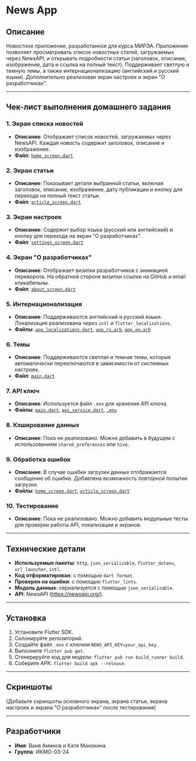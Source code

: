 # News App

## Описание
Новостное приложение, разработанное для курса МИРЭА. Приложение позволяет просматривать список новостных статей, загружаемых через NewsAPI, и открывать подробности статьи (заголовок, описание, изображение, дата и ссылка на полный текст). Поддерживает светлую и темную темы, а также интернационализацию (английский и русский языки). Дополнительно реализован экран настроек и экран "О разработчиках".

---

## Чек-лист выполнения домашнего задания

### 1. Экран списка новостей
- **Описание**: Отображает список новостей, загружаемых через NewsAPI. Каждая новость содержит заголовок, описание и изображение.
- **Файл**: [`home_screen.dart`](lib/screens/home_screen.dart)

### 2. Экран статьи
- **Описание**: Показывает детали выбранной статьи, включая заголовок, описание, изображение, дату публикации и кнопку для перехода на полный текст статьи.
- **Файл**: [`article_screen.dart`](lib/screens/article_screen.dart)

### 3. Экран настроек
- **Описание**: Содержит выбор языка (русский или английский) и кнопку для перехода на экран "О разработчиках".
- **Файл**: [`settings_screen.dart`](lib/screens/settings_screen.dart)

### 4. Экран "О разработчиках"
- **Описание**: Отображает визитки разработчиков с анимацией переворота. На обратной стороне визитки ссылки на GitHub и email кликабельны.
- **Файл**: [`about_screen.dart`](lib/screens/about_screen.dart)

### 5. Интернационализация
- **Описание**: Поддерживаются английский и русский языки. Локализация реализована через `intl` и `flutter_localizations`.
- **Файлы**: [`app_localizations.dart`](lib/l10n/app_localizations.dart), [`app_ru.arb`](lib/l10n/app_ru.arb), [`app_en.arb`](lib/l10n/app_en.arb)

### 6. Темы
- **Описание**: Поддерживаются светлая и темная темы, которые автоматически переключаются в зависимости от системных настроек.
- **Файл**: [`main.dart`](lib/main.dart)

### 7. API ключ
- **Описание**: Используется файл `.env` для хранения API ключа.
- **Файлы**: [`main.dart`](lib/main.dart), [`api_service.dart`](lib/services/api_service.dart), [`.env`](assets/.env)

### 8. Кэширование данных
- **Описание**: Пока не реализовано. Можно добавить в будущем с использованием `shared_preferences` или `hive`.

### 9. Обработка ошибок
- **Описание**: В случае ошибки загрузки данных отображается сообщение об ошибке. Добавлена возможность повторной попытки загрузки.
- **Файлы**: [`home_screen.dart`](lib/screens/home_screen.dart), [`article_screen.dart`](lib/screens/article_screen.dart)

### 10. Тестирование
- **Описание**: Пока не реализовано. Можно добавить модульные тесты для проверки работы API, локализации и экранов.

---

## Технические детали

- **Используемые пакеты**: `http`, `json_serializable`, `flutter_dotenv`, `url_launcher`, `intl`.
- **Код отформатирован**: с помощью `dart format`.
- **Проверен на ошибки**: с помощью `flutter_lints`.
- **Модель данных**: сериализуется с помощью `json_serializable`.
- **API**: NewsAPI (https://newsapi.org/).

---

## Установка

1. Установите Flutter SDK.
2. Склонируйте репозиторий.
3. Создайте файл `.env` с ключом `NEWS_API_KEY=your_api_key`.
4. Выполните `flutter pub get`.
5. Сгенерируйте код для модели: `flutter pub run build_runner build`.
6. Соберите APK: `flutter build apk --release`.

---

## Скриншоты
(Добавьте скриншоты основного экрана, экрана статьи, экрана настроек и экрана "О разработчиках" после тестирования)

---

## Разработчики

- **Имя**: Ваня Аминов и Катя Манохина
- **Группа**: ИКМО-03-24